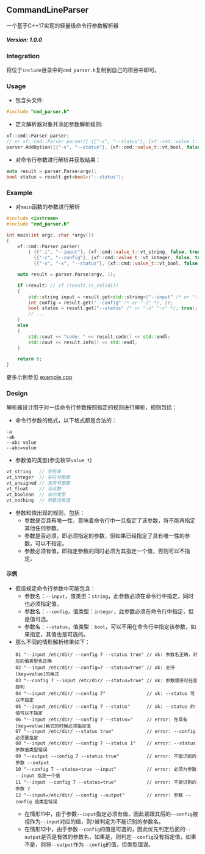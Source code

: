 ## CommandLineParser
一个基于C++17实现的轻量级命令行参数解析器

##### Version: 1.0.0

### Integration
将位于`include`目录中的`cmd_parser.h`复制到自己的项目中即可。

### Usage
* 包含头文件:
```C++
#include "cmd_parser.h"
```
* 定义解析器对象并添加参数解析规则:
```C++
xf::cmd::Parser parser;
// or xf::cmd::Parser parser({ {{"-s", "--status"}, {xf::cmd::value_t::vt_bool, false, true, true}} });
parser.AddOption({{"-s", "--status"}, {xf::cmd::value_t::vt_bool, false, true, true}});
```
* 对命令行参数进行解析并获取结果：
```C++
auto result = parser.Parse(argv);
bool status = result.get<bool>("--status");
```

### Example
* 对`main`函数的参数进行解析
```C++
#include <iostream>
#include "cmd_parser.h"

int main(int argc, char *argv[])
{
    xf::cmd::Parser parser(
        { {{"-i", "--input"}, {xf::cmd::value_t::vt_string, false, true, true}},
          {{"-c", "--config"}, {xf::cmd::value_t::vt_integer, false, true, false}},
          {{"-s", "-x", "--status"}, {xf::cmd::value_t::vt_bool, false, true, false}} });

    auto result = parser.Parse(argv, 1);

    if (result) // if (result.is_valid())
    {
        std::string input = result.get<std::string>("--input" /* or "-i" */);
        int config = result.get("--config" /* or "-i" */, 2);
        bool status = result.get("--status" /* or "-s" "-x" */, true);
        // ...
    }
    else
    {
        std::cout << "code: " << result.code() << std::endl;
        std::cout << result.info() << std::endl;
    }

    return 0;
}
```
更多示例参见 [example.cpp](example/example.cpp)

### Design
解析器设计用于对一组命令行参数按照指定的规则进行解析，规则包括：
* 命令行参数的格式，以下格式都是合法的：
```
-a
-ab
--abc value
--abc=value
```
* 参数值的类型(参见枚举`value_t`)
```C++
vt_string   // 字符串
vt_integer  // 有符号整数
vt_unsigned // 无符号整数
vt_float    // 浮点数
vt_boolean  // 布尔类型
vt_nothing  // 参数没有值
```
* 参数和值出现的规则，包括：
  * 参数是否具有唯一性，意味着命令行中一旦指定了该参数，将不能再指定其他任何参数。
  * 参数是否必须，即必须指定的参数，但如果已经指定了具有唯一性的参数，可以不指定。
  * 参数必须有值，即指定参数的同时必须为其指定一个值，否则可以不指定。

#### 示例
* 假设规定命令行参数中可能包含：
  * 参数名：`--input`，值类型：`string`，此参数必须在命令行中指定，同时也必须指定值。
  * 参数名：`--config`，值类型：`integer`，此参数必须在命令行中指定，但是值可选。
  * 参数名：`--status`，值类型：`bool`，可以不用在命令行中指定该参数，如果指定，其值也是可选的。
* 那么不同的情形解析结果如下：
  ```
  01 "--input /etc/dir/ --config 7 --status true" // ok: 参数名正确，对应的值类型也正确
  02 "--input /etc/dir/ --config=7 --status=true" // ok: 支持[key=value]的格式
  03 "--config 7 --input /etc/dir/ --status=true" // ok: 参数顺序可任意排列
  04 "--input /etc/dir/ --config 7"               // ok: --status 可以不指定
  05 "--input /etc/dir/ --config 7 --status"      // ok: --status 的值可以不指定
  06 "--input /etc/dir/ --config 7 --status="     // error: 在具有[key=value]格式的时候必须指定值
  07 "--input /etc/dir/ --status true"            // error: --config 必须要指定
  08 "--input /etc/dir/ --config 7 --status 1"    // error: --status 参数值类型错误
  09 "--output --config 7 --status true"          // error: 不能识别的参数 --output
  10 "--config 7 --status=true --input"           // error: 必须为参数 --input 指定一个值
  11 "--input --config 7 --status=true"           // error: 不能识别的参数 7
  12 "--input=/etc/dir/ --config --output"        // error: 参数 --config 值类型错误
  ```
  * 在情形11中，由于参数`--input`指定必须有值，因此紧跟其后的`--config`被视作为`--input`对应的值，则`7`被判定为不能识别的参数名。
  * 在情形12中，由于参数`--config`的值是可选的，因此优先判定后面的`--output`是否是有效的参数名，如果是，则判定`--config`没有指定值，如果不是，则将`--output`作为`--config`的值，但类型错误。

